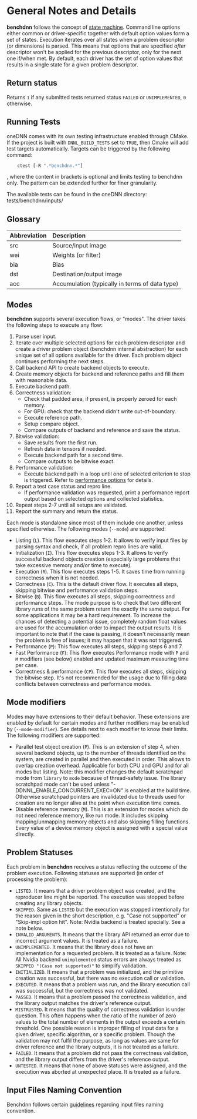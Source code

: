 # General Notes and Details

**benchdnn** follows the concept of
[state machine](https://en.wikipedia.org/wiki/Finite-state_machine).
Command line options either common or driver-specific together with default
option values form a set of states. Execution iterates over all states when a
problem descriptor (or dimensions) is parsed. This means that options that are
specified _after_ descriptor won't be applied for the previous descriptor, only
for the next one if/when met. By default, each driver has the set of option
values that results in a single state for a given problem descriptor.

## Return status

Returns `1` if any submitted tests returned status `FAILED` or `UNIMPLEMENTED`,
`0` otherwise.

## Running Tests

oneDNN comes with its own testing infrastructure enabled through CMake.
If the project is built with `DNNL_BUILD_TESTS` set to `TRUE`, then Cmake will
add test targets automatically.
Targets can be triggered by the following command:
``` sh
    ctest [-R ".*benchdnn.*"]
```
, where the content in brackets is optional and limits testing to benchdnn only.
The pattern can be extended further for finer granularity.

The available tests can be found in the oneDNN directory:
tests/benchdnn/inputs/

## Glossary

| Abbreviation | Description
| :---         | :---
| src          | Source/input image
| wei          | Weights (or filter)
| bia          | Bias
| dst          | Destination/output image
| acc          | Accumulation (typically in terms of data type)

## Modes

**benchdnn** supports several execution flows, or "modes". The driver takes the
following steps to execute any flow:
1. Parse user input.
2. Iterate over multiple selected options for each problem descriptor and create
   a driver problem object (benchdnn internal abstraction) for each unique set
   of all options available for the driver. Each problem object continues
   performing the next steps.
3. Call backend API to create backend objects to execute.
4. Create memory objects for backend and reference paths and fill them with
   reasonable data.
5. Execute backend path.
6. Correctness validation:
   * Check that padded area, if present, is properly zeroed for each memory.
   * For GPU: check that the backend didn't write out-of-boundary.
   * Execute reference path.
   * Setup compare object.
   * Compare outputs of backend and reference and save the status.
7. Bitwise validation:
   * Save results from the first run.
   * Refresh data in tensors if needed.
   * Execute backend path for a second time.
   * Compare outputs to be bitwise exact.
8. Performance validation:
   * Execute backend path in a loop until one of selected criterion to stop is
     triggered. Refer to [performance options](knobs_common.md) for details.
9. Report a test case status and repro line.
   * If performance validation was requested, print a performance report output
     based on selected options and collected statistics.
10. Repeat steps 2-7 until all setups are validated.
11. Report the summary and return the status.

Each mode is standalone since most of them include one another, unless specified
otherwise. The following modes (`--mode`) are supported:
* Listing (`L`). This flow executes steps 1-2. It allows to verify input
  files by parsing syntax and check, if all problem repro lines are valid.
* Initialization (`I`). This flow executes steps 1-3. It allows to verify
  successful backend objects creation (especially large problems that take
  excessive memory and/or time to execute).
* Execution (`R`). This flow executes steps 1-5. It saves time from running
  correctness when it is not needed.
* Correctness (`C`). This is the default driver flow. It executes all steps,
  skipping bitwise and performance validation steps.
* Bitwise (`B`). This flow executes all steps, skipping correctness and
  performance steps. The mode purpose is to check that two different library
  runs of the same problem return the exactly the same output. For some
  applications it may be a hard requirement. To increase the chances of
  detecting a potential issue, completely random float values are used for the
  accumulation order to impact the output results. It is important to note that
  if the case is passing, it doesn't necessarily mean the problem is free of
  issues; it may happen that it was not triggered.
* Performance (`P`): This flow executes all steps, skipping steps 6 and 7.
* Fast Performance (`F`): This flow executes Performance mode with `P` and `M`
  modifiers (see below) enabled and updated maximum measuring time per case.
* Correctness & performance (`CP`). This flow executes all steps, skipping the
  bitwise step. It's not recommended for the usage due to filling data conflicts
  between correctness and performance modes.

## Mode modifiers

Modes may have extensions to their default behavior. These extensions are
enabled by default for certain modes and further modifiers may be enabled by
(`--mode-modifier`). See details next to each modifier to know their limits. The
following modifiers are supported:
* Parallel test object creation (`P`). This is an extension of step 4, when
  several backend objects, up to the number of threads identified on the system,
  are created in parallel and then executed in order. This allows to overlap
  creation overhead. Applicable for both CPU and GPU and for all modes but
  listing.
  Note: this modifier changes the default scratchpad mode from `library` to
  `mode` because of thread-safety issue. The library scratchpad mode can't be
  used  unless "-DDNNL_ENABLE_CONCURRENT_EXEC=ON" is enabled at the build time.
  Otherwise scratchpad pointers are invalidated due to threads used for creation
  are no longer alive at the point when execution time comes.
* Disable reference memory (`M`). This is an extension for modes which do not
  need reference memory, like run mode. It includes skipping
  mapping/unmapping memory objects and also skipping filling functions. Every
  value of a device memory object is assigned with a special value directly.

## Problem Statuses

Each problem in **benchdnn** receives a status reflecting the outcome of the
problem execution. Following statuses are supported (in order of processing the
problem):
* `LISTED`. It means that a driver problem object was created, and the
  reproducer line might be reported. The execution was stopped before creating
  any library objects.
* `SKIPPED`. Same as `LISTED` but the execution was stopped intentionally for
  the reason given in the short description, e.g. "Case not supported" or
  "Skip-impl option hit".
  Note: Nvidia backend is treated specially. See a note below.
* `INVALID_ARGUMENTS`. It means that the library API returned an error due to
  incorrect argument values. It is treated as a failure.
* `UNIMPLEMENTED`. It means that the library does not have an implementation for
  a requested problem. It is treated as a failure.
  Note: All Nvidia backend `unimplemented` status errors are always treated as
  `SKIPPED "(Case not supported)"` to simplify validation.
* `INITIALIZED`. It means that a problem was initialized, and the primitive
  creation was successful, but there was no execution call or validation.
* `EXECUTED`. It means that a problem was run, and the library execution call
  was successful, but the correctness was not validated.
* `PASSED`. It means that a problem passed the correctness validation, and the
  library output matches the driver's reference output.
* `MISTRUSTED`. It means that the quality of correctness validation is under
  question. This often happens when the ratio of the number of zero values to
  the total number of elements in the output exceeds a certain threshold. One
  possible reason is improper filling of input data for a given driver,
  specific algorithm, or a specific problem. Though the validation may not
  fulfil the purpose, as long as values are same for driver reference and the
  library outputs, it is not treated as a failure.
* `FAILED`. It means that a problem did not pass the correctness validation,
  and the library output differs from the driver's reference output.
* `UNTESTED`. It means that none of above statuses were assigned, and the
  execution was aborted at unexpected place. It is treated as a failure.

## Input Files Naming Convention

Benchdnn follows certain [guidelines](benchdnn_input_files_naming_convention.md)
regarding input files naming convention.
